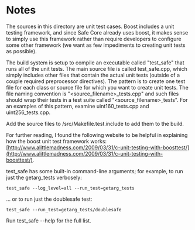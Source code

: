 # Notes
The sources in this directory are unit test cases.  Boost includes a
unit testing framework, and since Safe Core already uses boost, it makes
sense to simply use this framework rather than require developers to
configure some other framework (we want as few impediments to creating
unit tests as possible).

The build system is setup to compile an executable called "test_safe"
that runs all of the unit tests.  The main source file is called
test_safe.cpp, which simply includes other files that contain the
actual unit tests (outside of a couple required preprocessor
directives).  The pattern is to create one test file for each class or
source file for which you want to create unit tests.  The file naming
convention is "<source_filename>_tests.cpp" and such files should wrap
their tests in a test suite called "<source_filename>_tests".  For an
examples of this pattern, examine uint160_tests.cpp and
uint256_tests.cpp.

Add the source files to /src/Makefile.test.include to add them to the build.

For further reading, I found the following website to be helpful in
explaining how the boost unit test framework works:
[http://www.alittlemadness.com/2009/03/31/c-unit-testing-with-boosttest/](http://www.alittlemadness.com/2009/03/31/c-unit-testing-with-boosttest/).

test_safe has some built-in command-line arguments; for
example, to run just the getarg_tests verbosely:

    test_safe --log_level=all --run_test=getarg_tests

... or to run just the doublesafe test:

    test_safe --run_test=getarg_tests/doublesafe

Run  test_safe --help   for the full list.

